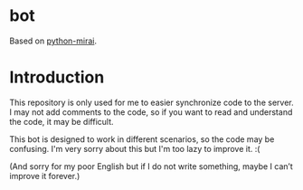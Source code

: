# bot

Based on [python-mirai](https://github.com/NatriumLab/python-mirai).

# Introduction

This repository is only used for me to easier synchronize code to the server. I may not add comments to the code, so if you want to read and understand the code, it may be difficult.

This bot is designed to work in different scenarios, so the code may be confusing. I'm very sorry about this but I'm too lazy to improve it. :(

(And sorry for my poor English but if I do not write something, maybe I can’t improve it forever.)
